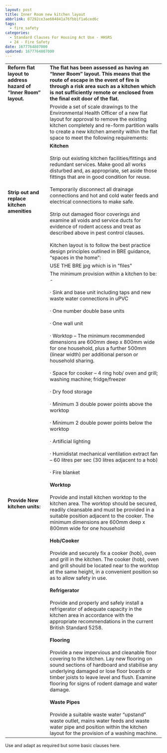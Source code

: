 ```yaml
---
layout: post
title: Inner Room new kitchen layout
abbrlink: 07292ce3ae604841a76fbb1f1a6ced6c
tags:
  - fire_safety
categories:
  - Standard Clauses For Housing Act Use - HHSRS
  - 24 - Fire Safety
date: 1677764807000
updated: 1677764807000
---
```


|                                                                  |                                                                                                                                                                                                                                                                                                                                                                                                                                                                                                                                                                                                                                                                                                                                                                                                                                                                                                                                                                                                                                                                                                                                                                                                                                                                                                                                                                                                                                                                                                                                                                                                                                                                                                                                                                                                                                                                                                                                                                                                                                                                                  |
| ---------------------------------------------------------------- | -------------------------------------------------------------------------------------------------------------------------------------------------------------------------------------------------------------------------------------------------------------------------------------------------------------------------------------------------------------------------------------------------------------------------------------------------------------------------------------------------------------------------------------------------------------------------------------------------------------------------------------------------------------------------------------------------------------------------------------------------------------------------------------------------------------------------------------------------------------------------------------------------------------------------------------------------------------------------------------------------------------------------------------------------------------------------------------------------------------------------------------------------------------------------------------------------------------------------------------------------------------------------------------------------------------------------------------------------------------------------------------------------------------------------------------------------------------------------------------------------------------------------------------------------------------------------------------------------------------------------------------------------------------------------------------------------------------------------------------------------------------------------------------------------------------------------------------------------------------------------------------------------------------------------------------------------------------------------------------------------------------------------------------------------------------------------------- |
| **Reform flat layout to address hazard of “Inner Room” layout.** | **The flat has been assessed as having an “Inner Room” layout. This means that the route of escape in the event of fire is through a risk area such as a kitchen which is not sufficiently remote or enclosed from the final exit door of the flat.**                                                                                                                                                                                                                                                                                                                                                                                                                                                                                                                                                                                                                                                                                                                                                                                                                                                                                                                                                                                                                                                                                                                                                                                                                                                                                                                                                                                                                                                                                                                                                                                                                                                                                                                                                                                                                            |
|                                                                  | Provide a set of scale drawings to the Environmental Health Officer of a new flat layout for approval to remove the existing kitchen completely and re-form partition walls to create a new kitchen amenity within the flat space to meet the following requirements:                                                                                                                                                                                                                                                                                                                                                                                                                                                                                                                                                                                                                                                                                                                                                                                                                                                                                                                                                                                                                                                                                                                                                                                                                                                                                                                                                                                                                                                                                                                                                                                                                                                                                                                                                                                                            |
| **Strip out and replace kitchen amenities**                      | **Kitchen**<br><br>Strip out existing kitchen facilities/fittings and redundant services. Make good all works disturbed and, as appropriate, set aside those fittings that are in good condition for reuse.<br><br>Temporarily disconnect all drainage connections and hot and cold water feeds and electrical connections to make safe.<br><br>Strip out damaged floor coverings and examine all voids and service ducts for evidence of rodent access and treat as described above in pest control clauses.<br><br>Kitchen layout is to follow the best practice design principles outlined in BRE guidance, “spaces in the home”:                                                                                                                                                                                                                                                                                                                                                                                                                                                                                                                                                                                                                                                                                                                                                                                                                                                                                                                                                                                                                                                                                                                                                                                                                                                                                                                                                                                                                                             |
|                                                                  | USE THE BRE jpg which is in "files"                                                                                                                                                                                                                                                                                                                                                                                                                                                                                                                                                                                                                                                                                                                                                                                                                                                                                                                                                                                                                                                                                                                                                                                                                                                                                                                                                                                                                                                                                                                                                                                                                                                                                                                                                                                                                                                                                                                                                                                                                                              |
| **Provide New kitchen units:**                                   | The minimum provision within a kitchen to be: -<br><br>· Sink and base unit including taps and new waste water connections in uPVC<br><br>· One number double base units<br><br>· One wall unit<br><br>· Worktop – The minimum recommended dimensions are 600mm deep x 800mm wide for one household, plus a further 500mm (linear width) per additional person or household sharing.<br><br>· Space for cooker – 4 ring hob/ oven and grill; washing machine; fridge/freezer<br><br>· Dry food storage<br><br>· Minimum 3 double power points above the worktop<br><br>· Minimum 2 double power points below the worktop<br><br>· Artificial lighting<br><br>· Humidistat mechanical ventilation extract fan – 60 litres per sec (30 litres adjacent to a hob)<br><br>· Fire blanket<br><br>**Worktop**<br><br>Provide and install kitchen worktop to the kitchen area. The worktop should be secured, readily cleansable and must be provided in a suitable position adjacent to the cooker. The minimum dimensions are 600mm deep x 800mm wide for one household<br><br>**Hob/Cooker**<br><br>Provide and securely fix a cooker (hob), oven and grill in the kitchen. The cooker (hob), oven and grill should be located near to the worktop at the same height, in a convenient position so as to allow safety in use.<br><br>**Refrigerator**<br><br>Provide and properly and safely install a refrigerator of adequate capacity in the kitchen area in accordance with the appropriate recommendations in the current British Standard 5258.<br><br>**Flooring**<br><br>Provide a new impervious and cleanable floor covering to the kitchen. Lay new flooring on sound sections of hardboard and stabilise any underlying damaged or lose floor boards or timber joists to leave level and flush. Examine flooring for signs of rodent damage and water damage.<br><br>**Waste Pipes**<br><br>Provide a suitable waste water “upstand” waste outlet, mains water feeds and waste water pipe and position within the kitchen layout for the provision of a washing machine. |

Use and adapt as required but some basic clauses here.
